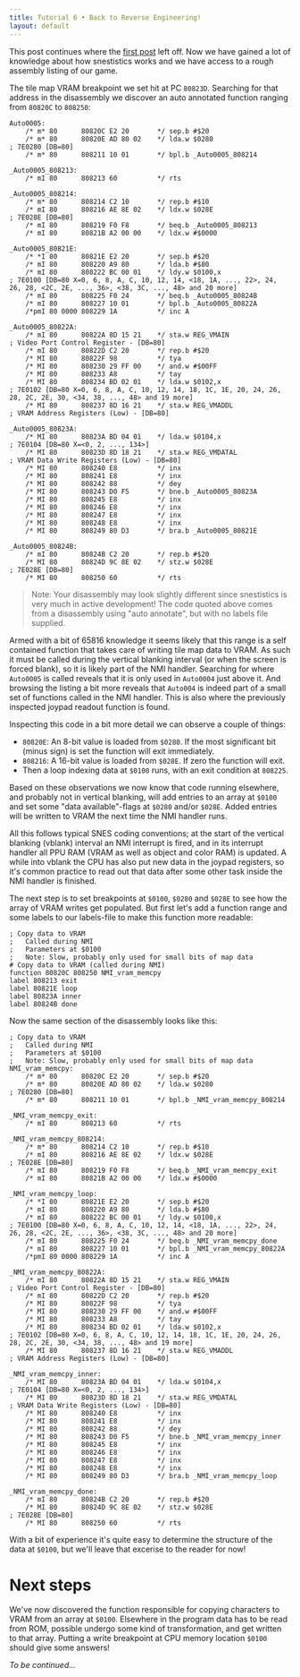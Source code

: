 ```yaml
---
title: Tutorial 6 • Back to Reverse Engineering!
layout: default
---
```

This post continues where the [first post](tutorial-intro) left off. Now we have gained a lot of knowledge about how snestistics works and we have access to a rough assembly listing of our game. 

The tile map VRAM breakpoint we set hit at PC `80823D`. Searching for that address in the disassembly we discover an auto annotated function ranging from `80820C` to `808250`:
```
Auto0005:
    /* m* 80      80820C E2 20       */ sep.b #$20
    /* m* 80      80820E AD 80 02    */ lda.w $0280                     ; 7E0280 [DB=80]
    /* m* 80      808211 10 01       */ bpl.b _Auto0005_808214

_Auto0005_808213:
    /* mI 80      808213 60          */ rts

_Auto0005_808214:
    /* m* 80      808214 C2 10       */ rep.b #$10
    /* mI 80      808216 AE 8E 02    */ ldx.w $028E                     ; 7E028E [DB=80]
    /* mI 80      808219 F0 F8       */ beq.b _Auto0005_808213
    /* mI 80      80821B A2 00 00    */ ldx.w #$0000

_Auto0005_80821E:
    /* *I 80      80821E E2 20       */ sep.b #$20
    /* mI 80      808220 A9 80       */ lda.b #$80
    /* mI 80      808222 BC 00 01    */ ldy.w $0100,x                   ; 7E0100 [DB=80 X=0, 6, 8, A, C, 10, 12, 14, <18, 1A, ..., 22>, 24, 26, 28, <2C, 2E, ..., 36>, <38, 3C, ..., 48> and 20 more]
    /* mI 80      808225 F0 24       */ beq.b _Auto0005_80824B
    /* mI 80      808227 10 01       */ bpl.b _Auto0005_80822A
    /*pmI 80 0000 808229 1A          */ inc A

_Auto0005_80822A:
    /* mI 80      80822A 8D 15 21    */ sta.w REG_VMAIN                 ; Video Port Control Register - [DB=80]
    /* mI 80      80822D C2 20       */ rep.b #$20
    /* MI 80      80822F 98          */ tya
    /* MI 80      808230 29 FF 00    */ and.w #$00FF
    /* MI 80      808233 A8          */ tay
    /* MI 80      808234 BD 02 01    */ lda.w $0102,x                   ; 7E0102 [DB=80 X=0, 6, 8, A, C, 10, 12, 14, 18, 1C, 1E, 20, 24, 26, 28, 2C, 2E, 30, <34, 38, ..., 48> and 19 more]
    /* MI 80      808237 8D 16 21    */ sta.w REG_VMADDL                ; VRAM Address Registers (Low) - [DB=80]

_Auto0005_80823A:
    /* MI 80      80823A BD 04 01    */ lda.w $0104,x                   ; 7E0104 [DB=80 X=<0, 2, ..., 134>]
    /* MI 80      80823D 8D 18 21    */ sta.w REG_VMDATAL               ; VRAM Data Write Registers (Low) - [DB=80]
    /* MI 80      808240 E8          */ inx
    /* MI 80      808241 E8          */ inx
    /* MI 80      808242 88          */ dey
    /* MI 80      808243 D0 F5       */ bne.b _Auto0005_80823A
    /* MI 80      808245 E8          */ inx
    /* MI 80      808246 E8          */ inx
    /* MI 80      808247 E8          */ inx
    /* MI 80      808248 E8          */ inx
    /* MI 80      808249 80 D3       */ bra.b _Auto0005_80821E

_Auto0005_80824B:
    /* mI 80      80824B C2 20       */ rep.b #$20
    /* MI 80      80824D 9C 8E 02    */ stz.w $028E                     ; 7E028E [DB=80]
    /* MI 80      808250 60          */ rts
```
> Note: Your disassembly may look slightly different since snestistics is very much in active development! The code quoted above comes from a disassembly using "auto annotate", but with no labels file supplied.

Armed with a bit of 65816 knowledge it seems likely that this range is a self contained function that takes care of writing tile map data to VRAM. As such it must be called during the vertical blanking interval (or when the screen is forced blank), so it is likely part of the NMI handler. Searching for where `Auto0005` is called reveals that it is only used in `Auto0004` just above it. And browsing the listing a bit more reveals that `Auto004` is indeed part of a small set of functions called in the NMI handler. This is also where the previously inspected joypad readout function is found. 

Inspecting this code in a bit more detail we can observe a couple of things:
- `80820E`: An 8-bit value is loaded from `$0280`. If the most significant bit (minus sign) is set the function will exit immediately. 
- `808216`: A 16-bit value is loaded from `$028E`. If zero the function will exit.
- Then a loop indexing data at `$0100` runs, with an exit condition at `808225`.

Based on these observations we now know that code running elsewhere, and probably not in vertical blanking, will add entries to an array at `$0100` and set some "data available"-flags at `$0280` and/or `$028E`. Added entries will be written to VRAM the next time the NMI handler runs.

All this follows typical SNES coding conventions; at the start of the vertical blanking (vblank) interval an NMI interrupt is fired, and in its interrupt handler all PPU RAM (VRAM as well as object and color RAM) is updated. A while into vblank the CPU has also put new data in the joypad registers, so it's common practice to read out that data after some other task inside the NMI handler is finished.

The next step is to set breakpoints at `$0100`, `$0280` and `$028E` to see how the array of VRAM writes get populated. But first let's add a function range and some labels to our labels-file to make this function more readable:
```
; Copy data to VRAM
;   Called during NMI
;   Parameters at $0100
;   Note: Slow, probably only used for small bits of map data
# Copy data to VRAM (called during NMI)
function 80820C 808250 NMI_vram_memcpy
label 808213 exit
label 80821E loop
label 80823A inner
label 80824B done
```

Now the same section of the disassembly looks like this:
```
; Copy data to VRAM
;   Called during NMI
;   Parameters at $0100
;   Note: Slow, probably only used for small bits of map data
NMI_vram_memcpy:
    /* m* 80      80820C E2 20       */ sep.b #$20
    /* m* 80      80820E AD 80 02    */ lda.w $0280                     ; 7E0280 [DB=80]
    /* m* 80      808211 10 01       */ bpl.b _NMI_vram_memcpy_808214

_NMI_vram_memcpy_exit:
    /* mI 80      808213 60          */ rts

_NMI_vram_memcpy_808214:
    /* m* 80      808214 C2 10       */ rep.b #$10
    /* mI 80      808216 AE 8E 02    */ ldx.w $028E                     ; 7E028E [DB=80]
    /* mI 80      808219 F0 F8       */ beq.b _NMI_vram_memcpy_exit
    /* mI 80      80821B A2 00 00    */ ldx.w #$0000

_NMI_vram_memcpy_loop:
    /* *I 80      80821E E2 20       */ sep.b #$20
    /* mI 80      808220 A9 80       */ lda.b #$80
    /* mI 80      808222 BC 00 01    */ ldy.w $0100,x                   ; 7E0100 [DB=80 X=0, 6, 8, A, C, 10, 12, 14, <18, 1A, ..., 22>, 24, 26, 28, <2C, 2E, ..., 36>, <38, 3C, ..., 48> and 20 more]
    /* mI 80      808225 F0 24       */ beq.b _NMI_vram_memcpy_done
    /* mI 80      808227 10 01       */ bpl.b _NMI_vram_memcpy_80822A
    /*pmI 80 0000 808229 1A          */ inc A

_NMI_vram_memcpy_80822A:
    /* mI 80      80822A 8D 15 21    */ sta.w REG_VMAIN                 ; Video Port Control Register - [DB=80]
    /* mI 80      80822D C2 20       */ rep.b #$20
    /* MI 80      80822F 98          */ tya
    /* MI 80      808230 29 FF 00    */ and.w #$00FF
    /* MI 80      808233 A8          */ tay
    /* MI 80      808234 BD 02 01    */ lda.w $0102,x                   ; 7E0102 [DB=80 X=0, 6, 8, A, C, 10, 12, 14, 18, 1C, 1E, 20, 24, 26, 28, 2C, 2E, 30, <34, 38, ..., 48> and 19 more]
    /* MI 80      808237 8D 16 21    */ sta.w REG_VMADDL                ; VRAM Address Registers (Low) - [DB=80]

_NMI_vram_memcpy_inner:
    /* MI 80      80823A BD 04 01    */ lda.w $0104,x                   ; 7E0104 [DB=80 X=<0, 2, ..., 134>]
    /* MI 80      80823D 8D 18 21    */ sta.w REG_VMDATAL               ; VRAM Data Write Registers (Low) - [DB=80]
    /* MI 80      808240 E8          */ inx
    /* MI 80      808241 E8          */ inx
    /* MI 80      808242 88          */ dey
    /* MI 80      808243 D0 F5       */ bne.b _NMI_vram_memcpy_inner
    /* MI 80      808245 E8          */ inx
    /* MI 80      808246 E8          */ inx
    /* MI 80      808247 E8          */ inx
    /* MI 80      808248 E8          */ inx
    /* MI 80      808249 80 D3       */ bra.b _NMI_vram_memcpy_loop

_NMI_vram_memcpy_done:
    /* mI 80      80824B C2 20       */ rep.b #$20
    /* MI 80      80824D 9C 8E 02    */ stz.w $028E                     ; 7E028E [DB=80]
    /* MI 80      808250 60          */ rts
```

With a bit of experience it's quite easy to determine the structure of the data at `$0100`, but we'll leave that excerise to the reader for now!

Next steps
==========
We've now discovered the function responsible for copying characters to VRAM from an array at `$0100`. Elsewhere in the program data has to be read from ROM, possible undergo some kind of transformation, and get written to that array. Putting a write breakpoint at CPU memory location `$0100` should give some answers!

*To be continued...*
